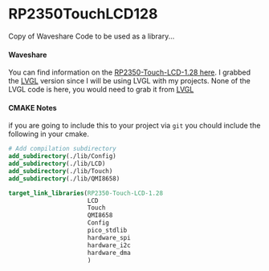 # RP2350TouchLCD128
Copy of Waveshare Code to be used as a library...

#### Waveshare
You can find information on the [RP2350-Touch-LCD-1.28 here](https://www.waveshare.com/wiki/RP2350-Touch-LCD-1.28). I grabbed the [LVGL](https://files.waveshare.com/wiki/RP2350-Touch-LCD-1.28/RP2350-Touch-LCD-1.28-LVGL.zip) version since I will be using LVGL with my projects. None of the LVGL code is here, you would need to grab it from [LVGL](https://github.com/lvgl/lvgl)

#### CMAKE Notes
if you are going to include this to your project via `git` you chould include the following in your cmake.
```cmake
# Add compilation subdirectory
add_subdirectory(./lib/Config)
add_subdirectory(./lib/LCD)
add_subdirectory(./lib/Touch)
add_subdirectory(./lib/QMI8658)

target_link_libraries(RP2350-Touch-LCD-1.28  
                      LCD 
                      Touch
                      QMI8658
                      Config
                      pico_stdlib
                      hardware_spi
                      hardware_i2c
                      hardware_dma
                      )
```